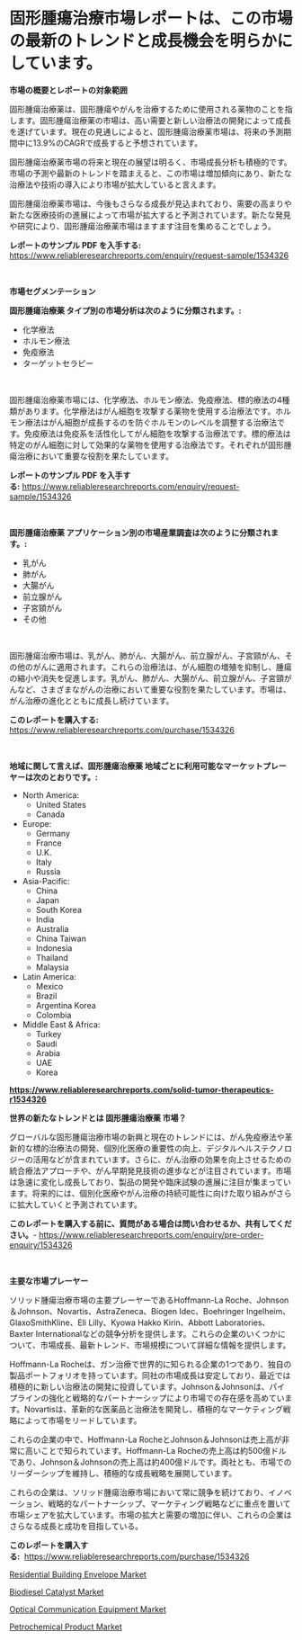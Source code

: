 <p><h1>固形腫瘍治療市場レポートは、この市場の最新のトレンドと成長機会を明らかにしています。</h1></p><p><strong>市場の概要とレポートの対象範囲</strong></p>
<p><p>固形腫瘍治療薬は、固形腫瘍やがんを治療するために使用される薬物のことを指します。固形腫瘍治療薬の市場は、高い需要と新しい治療法の開発によって成長を遂げています。現在の見通しによると、固形腫瘍治療薬市場は、将来の予測期間中に13.9%のCAGRで成長すると予想されています。</p><p>固形腫瘍治療薬市場の将来と現在の展望は明るく、市場成長分析も積極的です。市場の予測や最新のトレンドを踏まえると、この市場は増加傾向にあり、新たな治療法や技術の導入により市場が拡大していると言えます。</p><p>固形腫瘍治療薬市場は、今後もさらなる成長が見込まれており、需要の高まりや新たな医療技術の進展によって市場が拡大すると予測されています。新たな発見や研究により、固形腫瘍治療薬市場はますます注目を集めることでしょう。</p></p>
<p><strong>レポートのサンプル PDF を入手する:</strong> <a href="https://www.reliableresearchreports.com/enquiry/request-sample/1534326">https://www.reliableresearchreports.com/enquiry/request-sample/1534326</a></p>
<p>&nbsp;</p>
<p><strong>市場セグメンテーション</strong></p>
<p><strong>固形腫瘍治療薬 タイプ別の市場分析は次のように分類されます。:</strong></p>
<p><ul><li>化学療法</li><li>ホルモン療法</li><li>免疫療法</li><li>ターゲットセラピー</li></ul></p>
<p>&nbsp;</p>
<p><p>固形腫瘍治療薬市場には、化学療法、ホルモン療法、免疫療法、標的療法の4種類があります。化学療法はがん細胞を攻撃する薬物を使用する治療法です。ホルモン療法はがん細胞が成長するのを防ぐホルモンのレベルを調整する治療法です。免疫療法は免疫系を活性化してがん細胞を攻撃する治療法です。標的療法は特定のがん細胞に対して効果的な薬物を使用する治療法です。それぞれが固形腫瘍治療において重要な役割を果たしています。</p></p>
<p><strong>レポートのサンプル PDF を入手する:</strong>&nbsp;<a href="https://www.reliableresearchreports.com/enquiry/request-sample/1534326">https://www.reliableresearchreports.com/enquiry/request-sample/1534326</a></p>
<p>&nbsp;</p>
<p><strong> 固形腫瘍治療薬 アプリケーション別の市場産業調査は次のように分類されます。:</strong></p>
<p><ul><li>乳がん</li><li>肺がん</li><li>大腸がん</li><li>前立腺がん</li><li>子宮頸がん</li><li>その他</li></ul></p>
<p>&nbsp;</p>
<p><p>固形腫瘍治療市場は、乳がん、肺がん、大腸がん、前立腺がん、子宮頸がん、その他のがんに適用されます。これらの治療法は、がん細胞の増殖を抑制し、腫瘍の縮小や消失を促進します。乳がん、肺がん、大腸がん、前立腺がん、子宮頸がんなど、さまざまながんの治療において重要な役割を果たしています。市場は、がん治療の進化とともに成長し続けています。</p></p>
<p><strong>このレポートを購入する:</strong>&nbsp; <a href="https://www.reliableresearchreports.com/purchase/1534326">https://www.reliableresearchreports.com/purchase/1534326</a></p>
<p>&nbsp;</p>
<p><strong>地域に関して言えば、固形腫瘍治療薬 地域ごとに利用可能なマーケットプレーヤーは次のとおりです。:</strong></p>
<p><ul>
    <li>
        North America:
        <ul>
            <li>United States</li>
            <li>Canada</li>
        </ul>
    </li>
    <li>
        Europe:
        <ul>
            <li>Germany</li>
            <li>France</li>
            <li>U.K.</li>
            <li>Italy</li>
            <li>Russia</li>
        </ul>
    </li>
    <li>
        Asia-Pacific:
        <ul>
            <li>China</li>
            <li>Japan</li>
            <li>South Korea</li>
            <li>India</li>
            <li>Australia</li>
            <li>China Taiwan</li>
            <li>Indonesia</li>
            <li>Thailand</li>
            <li>Malaysia</li>
        </ul>
    </li>
    <li>
        Latin America:
        <ul>
            <li>Mexico</li>
            <li>Brazil</li>
            <li>Argentina Korea</li>
            <li>Colombia</li>
        </ul>
    </li>
    <li>
        Middle East & Africa:
        <ul>
            <li>Turkey</li>
            <li>Saudi</li>
            <li>Arabia</li>
            <li>UAE</li>
            <li>Korea</li>
        </ul>
    </li>
    </ul></p>
<p><strong><a href="https://www.reliableresearchreports.com/solid-tumor-therapeutics-r1534326">https://www.reliableresearchreports.com/solid-tumor-therapeutics-r1534326</a></strong>&nbsp;</p>
<p><strong>世界の新たなトレンドとは 固形腫瘍治療薬 市場？</strong></p>
<p><p>グローバルな固形腫瘍治療市場の新興と現在のトレンドには、がん免疫療法や革新的な標的治療法の開発、個別化医療の重要性の向上、デジタルヘルステクノロジーの活用などが含まれています。さらに、がん治療の効果を向上させるための統合療法アプローチや、がん早期発見技術の進歩などが注目されています。市場は急速に変化し成長しており、製品の開発や臨床試験の進展に注目が集まっています。将来的には、個別化医療やがん治療の持続可能性に向けた取り組みがさらに拡大していくと予測されています。</p></p>
<p><strong>このレポートを購入する前に、質問がある場合は問い合わせるか、共有してください。</strong>- <a href="https://www.reliableresearchreports.com/enquiry/pre-order-enquiry/1534326">https://www.reliableresearchreports.com/enquiry/pre-order-enquiry/1534326</a></p>
<p>&nbsp;</p>
<p><strong>主要な市場プレーヤー</strong></p>
<p><p>ソリッド腫瘍治療市場の主要プレーヤーであるHoffmann-La Roche、Johnson＆Johnson、Novartis、AstraZeneca、Biogen Idec、Boehringer Ingelheim、GlaxoSmithKline、Eli Lilly、Kyowa Hakko Kirin、Abbott Laboratories、Baxter Internationalなどの競争分析を提供します。これらの企業のいくつかについて、市場成長、最新トレンド、市場規模について詳細な情報を提供します。</p><p>Hoffmann-La Rocheは、ガン治療で世界的に知られる企業の1つであり、独自の製品ポートフォリオを持っています。同社の市場成長は安定しており、最近では積極的に新しい治療法の開発に投資しています。Johnson＆Johnsonは、パイプラインの強化と戦略的なパートナーシップにより市場での存在感を高めています。Novartisは、革新的な医薬品と治療法を開発し、積極的なマーケティング戦略によって市場をリードしています。</p><p>これらの企業の中で、Hoffmann-La RocheとJohnson＆Johnsonは売上高が非常に高いことで知られています。Hoffmann-La Rocheの売上高は約500億ドルであり、Johnson＆Johnsonの売上高は約400億ドルです。両社とも、市場でのリーダーシップを維持し、積極的な成長戦略を展開しています。</p><p>これらの企業は、ソリッド腫瘍治療市場において常に競争を続けており、イノベーション、戦略的なパートナーシップ、マーケティング戦略などに重点を置いて市場シェアを拡大しています。市場の拡大と需要の増加に伴い、これらの企業はさらなる成長と成功を目指している。</p></p>
<p><strong>このレポートを購入する:</strong>&nbsp;&nbsp;<a href="https://www.reliableresearchreports.com/purchase/1534326">https://www.reliableresearchreports.com/purchase/1534326</a></p>
<p><p><a href="https://issuu.com/reportprime-2/docs/residential-building-envelope-market-size-2030.ppt">Residential Building Envelope Market</a></p><p><a href="https://sudsy-motorcycle-bbc.notion.site/Biodiesel-Catalyst-Market-Provides-a-Comprehensive-Analysis-Including-a-Macro-Overview-of-the-Market-fab4fe36b4cd4aafbe9cae3d4b7fdce7">Biodiesel Catalyst Market</a></p><p><a href="https://view.publitas.com/reportprime-1/optical-communication-equipment-market-size-growth-and-forecast-from-2024-2031/">Optical Communication Equipment Market</a></p><p><a href="https://issuu.com/reportprime-2/docs/petrochemical-product-market-size-2030.pptx">Petrochemical Product Market</a></p></p>